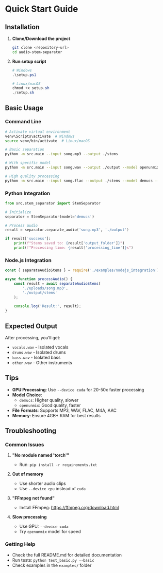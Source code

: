# Quick Start Guide

## Installation

1. **Clone/Download the project**
   ```bash
   git clone <repository-url>
   cd audio-stem-separator
   ```

2. **Run setup script**
   ```powershell
   # Windows
   .\setup.ps1
   
   # Linux/macOS
   chmod +x setup.sh
   ./setup.sh
   ```

## Basic Usage

### Command Line

```bash
# Activate virtual environment
venv\Scripts\activate  # Windows
source venv/bin/activate  # Linux/macOS

# Basic separation
python -m src.main --input song.mp3 --output ./stems

# With specific model
python -m src.main --input song.wav --output ./output --model openunmix

# High quality processing
python -m src.main --input song.flac --output ./stems --model demucs --device cuda
```

### Python Integration

```python
from src.stem_separator import StemSeparator

# Initialize
separator = StemSeparator(model='demucs')

# Process audio
result = separator.separate_audio('song.mp3', './output')

if result['success']:
    print(f"Stems saved to: {result['output_folder']}")
    print(f"Processing time: {result['processing_time']}s")
```

### Node.js Integration

```javascript
const { separateAudioStems } = require('./examples/nodejs_integration');

async function processAudio() {
    const result = await separateAudioStems(
        './uploads/song.mp3',
        './output/stems'
    );
    
    console.log('Result:', result);
}
```

## Expected Output

After processing, you'll get:
- `vocals.wav` - Isolated vocals
- `drums.wav` - Isolated drums  
- `bass.wav` - Isolated bass
- `other.wav` - Other instruments

## Tips

- **GPU Processing**: Use `--device cuda` for 20-50x faster processing
- **Model Choice**: 
  - `demucs`: Higher quality, slower
  - `openunmix`: Good quality, faster
- **File Formats**: Supports MP3, WAV, FLAC, M4A, AAC
- **Memory**: Ensure 4GB+ RAM for best results

## Troubleshooting

### Common Issues

1. **"No module named 'torch'"**
   - Run: `pip install -r requirements.txt`

2. **Out of memory**
   - Use shorter audio clips
   - Use `--device cpu` instead of `cuda`

3. **"FFmpeg not found"**
   - Install FFmpeg: https://ffmpeg.org/download.html

4. **Slow processing**
   - Use GPU: `--device cuda`
   - Try `openunmix` model for speed

### Getting Help

- Check the full README.md for detailed documentation
- Run tests: `python test_basic.py --basic`
- Check examples in the `examples/` folder
